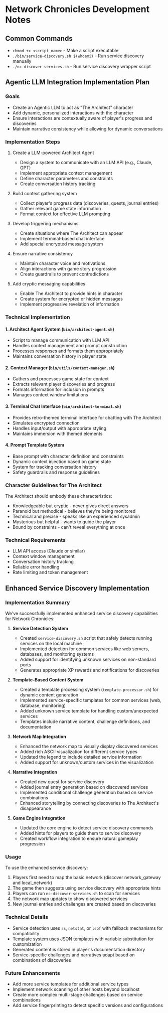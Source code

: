 # Network Chronicles Development Notes

## Common Commands
- `chmod +x <script_name>` - Make a script executable
- `./bin/service-discovery.sh $(whoami)` - Run service discovery manually
- `./nc-discover-services.sh` - Run service discovery wrapper script

## Agentic LLM Integration Implementation Plan

### Goals
- Create an Agentic LLM to act as "The Architect" character
- Add dynamic, personalized interactions with the character
- Ensure interactions are contextually aware of player's progress and discoveries
- Maintain narrative consistency while allowing for dynamic conversations

### Implementation Steps
1. Create a LLM-powered Architect Agent
   - Design a system to communicate with an LLM API (e.g., Claude, GPT)
   - Implement appropriate context management
   - Define character parameters and constraints
   - Create conversation history tracking

2. Build context gathering system
   - Collect player's progress data (discoveries, quests, journal entries)
   - Gather relevant game state information
   - Format context for effective LLM prompting

3. Develop triggering mechanisms
   - Create situations where The Architect can appear
   - Implement terminal-based chat interface
   - Add special encrypted message system

4. Ensure narrative consistency
   - Maintain character voice and motivations
   - Align interactions with game story progression
   - Create guardrails to prevent contradictions

5. Add cryptic messaging capabilities
   - Enable The Architect to provide hints in character
   - Create system for encrypted or hidden messages
   - Implement progressive revelation of information

### Technical Implementation

#### 1. Architect Agent System (`bin/architect-agent.sh`)
- Script to manage communication with LLM API
- Handles context management and prompt construction
- Processes responses and formats them appropriately
- Maintains conversation history in player state

#### 2. Context Manager (`bin/utils/context-manager.sh`)
- Gathers and processes game state for context
- Extracts relevant player discoveries and progress
- Formats information for inclusion in prompts
- Manages context window limitations

#### 3. Terminal Chat Interface (`bin/architect-terminal.sh`)
- Provides retro-themed terminal interface for chatting with The Architect
- Simulates encrypted connection
- Handles input/output with appropriate styling
- Maintains immersion with themed elements

#### 4. Prompt Template System
- Base prompt with character definition and constraints
- Dynamic context injection based on game state
- System for tracking conversation history
- Safety guardrails and response guidelines

### Character Guidelines for The Architect

The Architect should embody these characteristics:
- Knowledgeable but cryptic - never gives direct answers
- Paranoid but methodical - believes they're being monitored
- Technical and precise - speaks like an experienced sysadmin
- Mysterious but helpful - wants to guide the player
- Bound by constraints - can't reveal everything at once

### Technical Requirements
- LLM API access (Claude or similar)
- Context window management
- Conversation history tracking
- Reliable error handling
- Rate limiting and token management

## Enhanced Service Discovery Implementation

### Implementation Summary
We've successfully implemented enhanced service discovery capabilities for Network Chronicles:

1. **Service Detection System**
   - Created `service-discovery.sh` script that safely detects running services on the local machine
   - Implemented detection for common services like web servers, databases, and monitoring systems
   - Added support for identifying unknown services on non-standard ports
   - Generates appropriate XP rewards and notifications for discoveries

2. **Template-Based Content System**
   - Created a template processing system (`template-processor.sh`) for dynamic content generation
   - Implemented service-specific templates for common services (web, database, monitoring)
   - Added unknown service template for handling custom/unexpected services
   - Templates include narrative content, challenge definitions, and documentation

3. **Network Map Integration**
   - Enhanced the network map to visually display discovered services
   - Added rich ASCII visualization for different service types
   - Updated the legend to include detailed service information
   - Added support for unknown/custom services in the visualization

4. **Narrative Integration**
   - Created new quest for service discovery
   - Added journal entry generation based on discovered services
   - Implemented conditional challenge generation based on service combinations
   - Enhanced storytelling by connecting discoveries to The Architect's disappearance

5. **Game Engine Integration**
   - Updated the core engine to detect service discovery commands
   - Added hints for players to guide them to service discovery
   - Created workflow integration to ensure natural gameplay progression

### Usage
To use the enhanced service discovery:

1. Players first need to map the basic network (discover network_gateway and local_network)
2. The game then suggests using service discovery with appropriate hints
3. Players can run `nc-discover-services.sh` to scan for services
4. The network map updates to show discovered services
5. New journal entries and challenges are created based on discoveries

### Technical Details
- Service detection uses `ss`, `netstat`, or `lsof` with fallback mechanisms for compatibility
- Template system uses JSON templates with variable substitution for customization
- Generated content is stored in player's documentation directory
- Service-specific challenges and narratives adapt based on combinations of discoveries

### Future Enhancements
- Add more service templates for additional service types
- Implement network scanning of other hosts beyond localhost
- Create more complex multi-stage challenges based on service combinations
- Add service fingerprinting to detect specific versions and configurations
